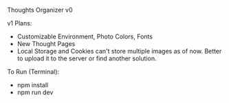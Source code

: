 Thoughts Organizer v0

v1 Plans:
- Customizable Environment, Photo Colors, Fonts
- New Thought Pages
- Local Storage and Cookies can't store multiple images as of now. Better to upload it to the server or find another solution.

To Run (Terminal):
- npm install
- npm run dev